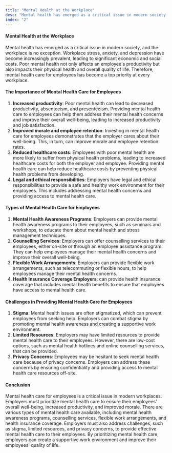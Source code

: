 ```yaml
---
title: "Mental Health at the Workplace"
desc: "Mental health has emerged as a critical issue in modern society, and the workplace is no exception. Workplace stress, anxiety, and depression have become increasingly prevalent, leading to significant economic and social costs. Poor mental health not only affects an employee's productivity but also impacts their physical health and overall quality of life. Therefore, mental health care for employees has become a top priority at every workplace."
index: "2"
---
```


#### Mental Health at the Workplace

Mental health has emerged as a critical issue in modern society, and the workplace is no exception. Workplace stress, anxiety, and depression have become increasingly prevalent, leading to significant economic and social costs. Poor mental health not only affects an employee's productivity but also impacts their physical health and overall quality of life. Therefore, mental health care for employees has become a top priority at every workplace.

#### The Importance of Mental Health Care for Employees

1.  **Increased productivity**: Poor mental health can lead to decreased productivity, absenteeism, and presenteeism. Providing mental health care to employees can help them address their mental health concerns and improve their overall well-being, leading to increased productivity and job satisfaction.
1.  **Improved morale and employee retention**: Investing in mental health care for employees demonstrates that the employer cares about their well-being. This, in turn, can improve morale and employee retention rates.
1.  **Reduced healthcare costs**: Employees with poor mental health are more likely to suffer from physical health problems, leading to increased healthcare costs for both the employer and employee. Providing mental health care can help reduce healthcare costs by preventing physical health problems from developing.
1.  **Legal and ethical responsibilities**: Employers have legal and ethical responsibilities to provide a safe and healthy work environment for their employees. This includes addressing mental health concerns and providing access to mental health care.

#### Types of Mental Health Care for Employees

1. **Mental Health Awareness Programs**: Employers can provide mental health awareness programs to their employees, such as seminars and workshops, to educate them about mental health and stress management techniques.
1. **Counselling Services**: Employers can offer counselling services to their employees, either on-site or through an employee assistance program. They can help employees manage their mental health concerns and improve their overall well-being.
1. **Flexible Work Arrangements**: Employers can provide flexible work arrangements, such as telecommuting or flexible hours, to help employees manage their mental health concerns.
1. **Health Insurance Coverage Employers**: can provide health insurance coverage that includes mental health benefits to ensure that employees have access to mental health care.

#### Challenges in Providing Mental Health Care for Employees

1. **Stigma**: Mental health issues are often stigmatized, which can prevent employees from seeking help. Employers can combat stigma by promoting mental health awareness and creating a supportive work environment.
1. **Limited Resources**: Employers may have limited resources to provide mental health care to their employees. However, there are low-cost options, such as mental health hotlines and online counselling services, that can be provided.
1. **Privacy Concerns**: Employees may be hesitant to seek mental health care because of privacy concerns. Employers can address these concerns by ensuring confidentiality and providing access to mental health care resources off-site.

#### Conclusion

Mental health care for employees is a critical issue in modern workplaces. Employers must prioritize mental health care to ensure their employees' overall well-being, increased productivity, and improved morale. There are various types of mental health care available, including mental health awareness programs, counselling services, flexible work arrangements, and health insurance coverage. Employers must also address challenges, such as stigma, limited resources, and privacy concerns, to provide effective mental health care to their employees. By prioritizing mental health care, employers can create a supportive work environment and improve their employees' quality of life.
